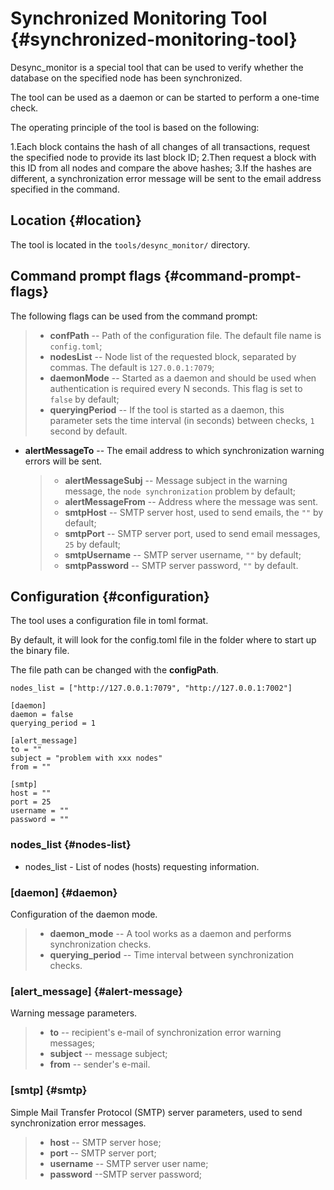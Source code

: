 # Synchronized Monitoring Tool {#synchronized-monitoring-tool}

Desync_monitor is a special tool that can be used to verify whether the database on the specified node has been synchronized.

The tool can be used as a daemon or can be started to perform a one-time check.

The operating principle of the tool is based on the following:

1.Each block contains the hash of all changes of all transactions, request the specified node to provide its last block ID;
2.Then request a block with this ID from all nodes and compare the above hashes;
3.If the hashes are different, a synchronization error message will be sent to the email address specified in the command.

## Location {#location}

The tool is located in the `tools/desync_monitor/` directory.

## Command prompt flags {#command-prompt-flags}

The following flags can be used from the command prompt:

> -   **confPath** -- Path of the configuration file. The default file name is `config.toml`;
> -   **nodesList** -- Node list of the requested block, separated by commas. The default is `127.0.0.1:7079`;
> -   **daemonMode** -- Started as a daemon and should be used when authentication is required every N seconds. This flag is set to `false` by default;
> -   **queryingPeriod** -- If the tool is started as a daemon, this parameter sets the time interval (in seconds) between checks, `1` second by default.

-   **alertMessageTo** -- The email address to which synchronization warning errors will be sent.

    > -   **alertMessageSubj** -- Message subject in the warning message, the `node synchronization` problem by default;
    > -   **alertMessageFrom** -- Address where the message was sent.
    > -   **smtpHost** -- SMTP server host, used to send emails, the `""` by default;
    > -   **smtpPort** -- SMTP server port, used to send email messages, `25` by default;
    > -   **smtpUsername** -- SMTP server username, `""` by default;
    > -   **smtpPassword** -- SMTP server password, `""` by default.

## Configuration {#configuration}

The tool uses a configuration file in toml format.

By default, it will look for the config.toml file in the folder where to start up the binary file.

The file path can be changed with the **configPath**.

```text
nodes_list = ["http://127.0.0.1:7079", "http://127.0.0.1:7002"]

[daemon]
daemon = false
querying_period = 1

[alert_message]
to = ""
subject = "problem with xxx nodes"
from = ""

[smtp]
host = ""
port = 25
username = ""
password = ""
```

### nodes_list {#nodes-list}

* nodes_list - List of nodes (hosts) requesting information.

### [daemon] {#daemon}

Configuration of the daemon mode.

> -   **daemon_mode** -- A tool works as a daemon and performs synchronization checks.
> -   **querying_period** -- Time interval between synchronization checks.

### [alert_message] {#alert-message}

Warning message parameters.

> -   **to** -- recipient's e-mail of synchronization error warning messages;
> -   **subject** -- message subject;
> -   **from** -- sender's e-mail.

### [smtp] {#smtp}

Simple Mail Transfer Protocol (SMTP) server parameters, used to send synchronization error messages.

> -   **host** -- SMTP server hose;
> -   **port** -- SMTP server port; 
> -   **username** -- SMTP server user name; 
> -   **password** --SMTP server password; 
